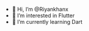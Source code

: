 - 👋 Hi, I’m @Riyankhanx
- 👀 I’m interested in Flutter
- 🌱 I’m currently learning Dart

<!---
Riyankhanx/Riyankhanx is a ✨ special ✨ repository because its `README.md` (this file) appears on your GitHub profile.
You can click the Preview link to take a look at your changes.
--->
